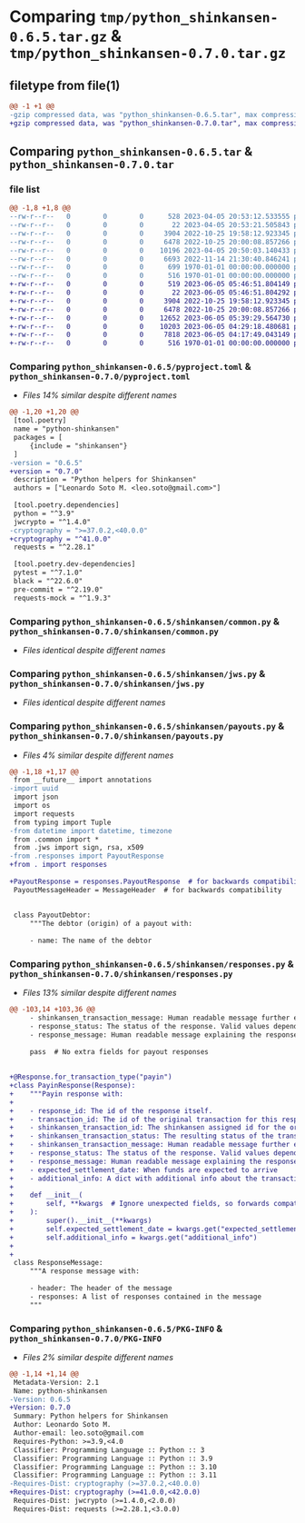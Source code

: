 # Comparing `tmp/python_shinkansen-0.6.5.tar.gz` & `tmp/python_shinkansen-0.7.0.tar.gz`

## filetype from file(1)

```diff
@@ -1 +1 @@
-gzip compressed data, was "python_shinkansen-0.6.5.tar", max compression
+gzip compressed data, was "python_shinkansen-0.7.0.tar", max compression
```

## Comparing `python_shinkansen-0.6.5.tar` & `python_shinkansen-0.7.0.tar`

### file list

```diff
@@ -1,8 +1,8 @@
--rw-r--r--   0        0        0      528 2023-04-05 20:53:12.533555 python_shinkansen-0.6.5/pyproject.toml
--rw-r--r--   0        0        0       22 2023-04-05 20:53:21.505843 python_shinkansen-0.6.5/shinkansen/__init__.py
--rw-r--r--   0        0        0     3904 2022-10-25 19:58:12.923345 python_shinkansen-0.6.5/shinkansen/common.py
--rw-r--r--   0        0        0     6478 2022-10-25 20:00:08.857266 python_shinkansen-0.6.5/shinkansen/jws.py
--rw-r--r--   0        0        0    10196 2023-04-05 20:50:03.140433 python_shinkansen-0.6.5/shinkansen/payouts.py
--rw-r--r--   0        0        0     6693 2022-11-14 21:30:40.846241 python_shinkansen-0.6.5/shinkansen/responses.py
--rw-r--r--   0        0        0      699 1970-01-01 00:00:00.000000 python_shinkansen-0.6.5/setup.py
--rw-r--r--   0        0        0      516 1970-01-01 00:00:00.000000 python_shinkansen-0.6.5/PKG-INFO
+-rw-r--r--   0        0        0      519 2023-06-05 05:46:51.804149 python_shinkansen-0.7.0/pyproject.toml
+-rw-r--r--   0        0        0       22 2023-06-05 05:46:51.804292 python_shinkansen-0.7.0/shinkansen/__init__.py
+-rw-r--r--   0        0        0     3904 2022-10-25 19:58:12.923345 python_shinkansen-0.7.0/shinkansen/common.py
+-rw-r--r--   0        0        0     6478 2022-10-25 20:00:08.857266 python_shinkansen-0.7.0/shinkansen/jws.py
+-rw-r--r--   0        0        0    12652 2023-06-05 05:39:29.564730 python_shinkansen-0.7.0/shinkansen/payins.py
+-rw-r--r--   0        0        0    10203 2023-06-05 04:29:18.480681 python_shinkansen-0.7.0/shinkansen/payouts.py
+-rw-r--r--   0        0        0     7818 2023-06-05 04:17:49.043149 python_shinkansen-0.7.0/shinkansen/responses.py
+-rw-r--r--   0        0        0      516 1970-01-01 00:00:00.000000 python_shinkansen-0.7.0/PKG-INFO
```

### Comparing `python_shinkansen-0.6.5/pyproject.toml` & `python_shinkansen-0.7.0/pyproject.toml`

 * *Files 14% similar despite different names*

```diff
@@ -1,20 +1,20 @@
 [tool.poetry]
 name = "python-shinkansen"
 packages = [
     {include = "shinkansen"}
 ]
-version = "0.6.5"
+version = "0.7.0"
 description = "Python helpers for Shinkansen"
 authors = ["Leonardo Soto M. <leo.soto@gmail.com>"]
 
 [tool.poetry.dependencies]
 python = "^3.9"
 jwcrypto = "^1.4.0"
-cryptography = ">=37.0.2,<40.0.0"
+cryptography = "^41.0.0"
 requests = "^2.28.1"
 
 [tool.poetry.dev-dependencies]
 pytest = "^7.1.0"
 black = "^22.6.0"
 pre-commit = "^2.19.0"
 requests-mock = "^1.9.3"
```

### Comparing `python_shinkansen-0.6.5/shinkansen/common.py` & `python_shinkansen-0.7.0/shinkansen/common.py`

 * *Files identical despite different names*

### Comparing `python_shinkansen-0.6.5/shinkansen/jws.py` & `python_shinkansen-0.7.0/shinkansen/jws.py`

 * *Files identical despite different names*

### Comparing `python_shinkansen-0.6.5/shinkansen/payouts.py` & `python_shinkansen-0.7.0/shinkansen/payouts.py`

 * *Files 4% similar despite different names*

```diff
@@ -1,18 +1,17 @@
 from __future__ import annotations
-import uuid
 import json
 import os
 import requests
 from typing import Tuple
-from datetime import datetime, timezone
 from .common import *
 from .jws import sign, rsa, x509
-from .responses import PayoutResponse
+from . import responses
 
+PayoutResponse = responses.PayoutResponse  # for backwards compatibility
 PayoutMessageHeader = MessageHeader  # for backwards compatibility
 
 
 class PayoutDebtor:
     """The debtor (origin) of a payout with:
 
     - name: The name of the debtor
```

### Comparing `python_shinkansen-0.6.5/shinkansen/responses.py` & `python_shinkansen-0.7.0/shinkansen/responses.py`

 * *Files 13% similar despite different names*

```diff
@@ -103,14 +103,36 @@
     - shinkansen_transaction_message: Human readable message further explaining the statuse of the transaction
     - response_status: The status of the response. Valid values depend on the transaction type
     - response_message: Human readable message explaining the response status"""
 
     pass  # No extra fields for payout responses
 
 
+@Response.for_transaction_type("payin")
+class PayinResponse(Response):
+    """Payin response with:
+
+    - response_id: The id of the response itself.
+    - transaction_id: The id of the original transaction for this response corresponds to.
+    - shinkansen_transaction_id: The shinkansen assigned id for the original transaction.
+    - shinkansen_transaction_status: The resulting status of the transaction
+    - shinkansen_transaction_message: Human readable message further explaining the statuse of the transaction
+    - response_status: The status of the response. Valid values depend on the transaction type
+    - response_message: Human readable message explaining the response status
+    - expected_settlement_date: When funds are expected to arrive
+    - additional_info: A dict with additional info about the transaction"""
+
+    def __init__(
+        self, **kwargs  # Ignore unexpected fields, so forwards compatibility is easier
+    ):
+        super().__init__(**kwargs)
+        self.expected_settlement_date = kwargs.get("expected_settlement_date")
+        self.additional_info = kwargs.get("additional_info")
+
+
 class ResponseMessage:
     """A response message with:
 
     - header: The header of the message
     - responses: A list of responses contained in the message
     """
```

### Comparing `python_shinkansen-0.6.5/PKG-INFO` & `python_shinkansen-0.7.0/PKG-INFO`

 * *Files 2% similar despite different names*

```diff
@@ -1,14 +1,14 @@
 Metadata-Version: 2.1
 Name: python-shinkansen
-Version: 0.6.5
+Version: 0.7.0
 Summary: Python helpers for Shinkansen
 Author: Leonardo Soto M.
 Author-email: leo.soto@gmail.com
 Requires-Python: >=3.9,<4.0
 Classifier: Programming Language :: Python :: 3
 Classifier: Programming Language :: Python :: 3.9
 Classifier: Programming Language :: Python :: 3.10
 Classifier: Programming Language :: Python :: 3.11
-Requires-Dist: cryptography (>=37.0.2,<40.0.0)
+Requires-Dist: cryptography (>=41.0.0,<42.0.0)
 Requires-Dist: jwcrypto (>=1.4.0,<2.0.0)
 Requires-Dist: requests (>=2.28.1,<3.0.0)
```

